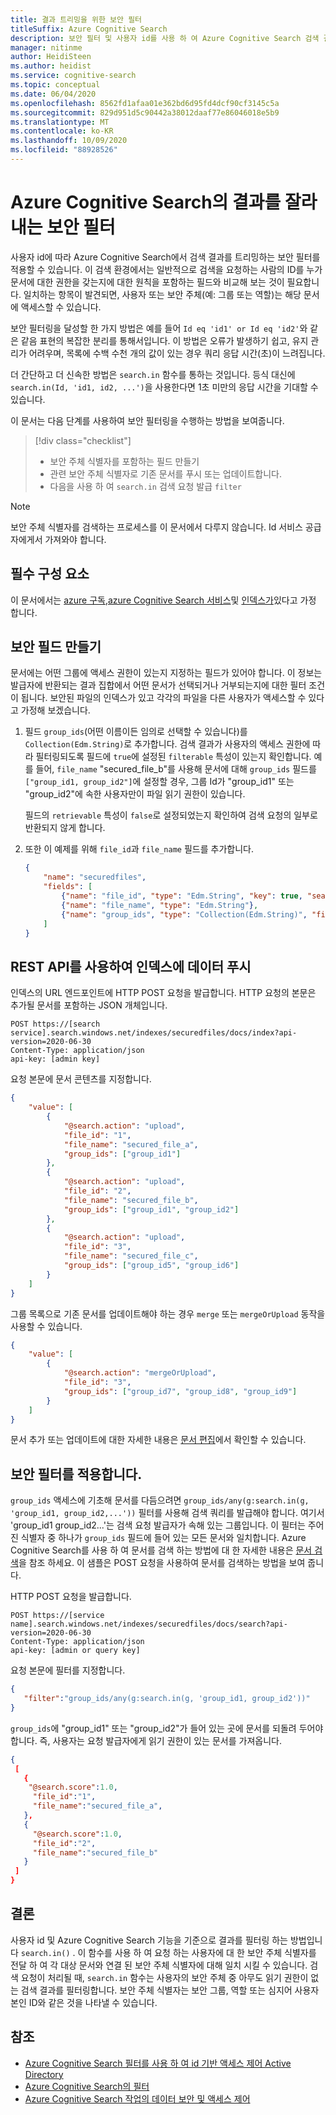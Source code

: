 ```yaml
---
title: 결과 트리밍을 위한 보안 필터
titleSuffix: Azure Cognitive Search
description: 보안 필터 및 사용자 id를 사용 하 여 Azure Cognitive Search 검색 결과의 문서 수준에서 보안 권한.
manager: nitinme
author: HeidiSteen
ms.author: heidist
ms.service: cognitive-search
ms.topic: conceptual
ms.date: 06/04/2020
ms.openlocfilehash: 8562fd1afaa01e362bd6d95fd4dcf90cf3145c5a
ms.sourcegitcommit: 829d951d5c90442a38012daaf77e86046018e5b9
ms.translationtype: MT
ms.contentlocale: ko-KR
ms.lasthandoff: 10/09/2020
ms.locfileid: "88928526"
---
```

# <a name="security-filters-for-trimming-results-in-azure-cognitive-search"></a>Azure Cognitive Search의 결과를 잘라내는 보안 필터

사용자 id에 따라 Azure Cognitive Search에서 검색 결과를 트리밍하는 보안 필터를 적용할 수 있습니다. 이 검색 환경에서는 일반적으로 검색을 요청하는 사람의 ID를 누가 문서에 대한 권한을 갖는지에 대한 원칙을 포함하는 필드와 비교해 보는 것이 필요합니다. 일치하는 항목이 발견되면, 사용자 또는 보안 주체(예: 그룹 또는 역할)는 해당 문서에 액세스할 수 있습니다.

보안 필터링을 달성할 한 가지 방법은 예를 들어 `Id eq 'id1' or Id eq 'id2'`와 같은 같음 표현의 복잡한 분리를 통해서입니다. 이 방법은 오류가 발생하기 쉽고, 유지 관리가 어려우며, 목록에 수백 수천 개의 값이 있는 경우 쿼리 응답 시간(초)이 느려집니다. 

더 간단하고 더 신속한 방법은 `search.in` 함수를 통하는 것입니다. 등식 대신에 `search.in(Id, 'id1, id2, ...')`을 사용한다면 1초 미만의 응답 시간을 기대할 수 있습니다.

이 문서는 다음 단계를 사용하여 보안 필터링을 수행하는 방법을 보여줍니다.
> [!div class="checklist"]
> * 보안 주체 식별자를 포함하는 필드 만들기 
> * 관련 보안 주체 식별자로 기존 문서를 푸시 또는 업데이트합니다.
> * 다음을 사용 하 여 `search.in` 검색 요청 발급 `filter`

>[!NOTE]
> 보안 주체 식별자를 검색하는 프로세스를 이 문서에서 다루지 않습니다. Id 서비스 공급자에게서 가져와야 합니다.

## <a name="prerequisites"></a>필수 구성 요소

이 문서에서는 [azure 구독](https://azure.microsoft.com/pricing/free-trial/?WT.mc_id=A261C142F),[azure Cognitive Search 서비스](search-create-service-portal.md)및 [인덱스가](search-what-is-an-index.md)있다고 가정 합니다.  

## <a name="create-security-field"></a>보안 필드 만들기

문서에는 어떤 그룹에 액세스 권한이 있는지 지정하는 필드가 있어야 합니다. 이 정보는 발급자에 반환되는 결과 집합에서 어떤 문서가 선택되거나 거부되는지에 대한 필터 조건이 됩니다.
보안된 파일의 인덱스가 있고 각각의 파일을 다른 사용자가 액세스할 수 있다고 가정해 보겠습니다.

1. 필드 `group_ids`(어떤 이름이든 임의로 선택할 수 있습니다)를 `Collection(Edm.String)`로 추가합니다. 검색 결과가 사용자의 액세스 권한에 따라 필터링되도록 필드에 `true`에 설정된 `filterable` 특성이 있는지 확인합니다. 예를 들어, `file_name` "secured_file_b"를 사용해 문서에 대해 `group_ids` 필드를 `["group_id1, group_id2"]`에 설정할 경우, 그룹 Id가 "group_id1" 또는 "group_id2"에 속한 사용자만이 파일 읽기 권한이 있습니다.
   
   필드의 `retrievable` 특성이 `false`로 설정되었는지 확인하여 검색 요청의 일부로 반환되지 않게 합니다.

2. 또한 이 예제를 위해 `file_id`과 `file_name` 필드를 추가합니다.  

    ```JSON
    {
        "name": "securedfiles",  
        "fields": [
            {"name": "file_id", "type": "Edm.String", "key": true, "searchable": false, "sortable": false, "facetable": false},
            {"name": "file_name", "type": "Edm.String"},
            {"name": "group_ids", "type": "Collection(Edm.String)", "filterable": true, "retrievable": false}
        ]
    }
    ```

## <a name="pushing-data-into-your-index-using-the-rest-api"></a>REST API를 사용하여 인덱스에 데이터 푸시
  
인덱스의 URL 엔드포인트에 HTTP POST 요청을 발급합니다. HTTP 요청의 본문은 추가될 문서를 포함하는 JSON 개체입니다.

```
POST https://[search service].search.windows.net/indexes/securedfiles/docs/index?api-version=2020-06-30  
Content-Type: application/json
api-key: [admin key]
```

요청 본문에 문서 콘텐츠를 지정합니다.

```JSON
{
    "value": [
        {
            "@search.action": "upload",
            "file_id": "1",
            "file_name": "secured_file_a",
            "group_ids": ["group_id1"]
        },
        {
            "@search.action": "upload",
            "file_id": "2",
            "file_name": "secured_file_b",
            "group_ids": ["group_id1", "group_id2"]
        },
        {
            "@search.action": "upload",
            "file_id": "3",
            "file_name": "secured_file_c",
            "group_ids": ["group_id5", "group_id6"]
        }
    ]
}
```

그룹 목록으로 기존 문서를 업데이트해야 하는 경우 `merge` 또는 `mergeOrUpload` 동작을 사용할 수 있습니다.

```JSON
{
    "value": [
        {
            "@search.action": "mergeOrUpload",
            "file_id": "3",
            "group_ids": ["group_id7", "group_id8", "group_id9"]
        }
    ]
}
```

문서 추가 또는 업데이트에 대한 자세한 내용은 [문서 편집](/rest/api/searchservice/addupdate-or-delete-documents)에서 확인할 수 있습니다.
   
## <a name="apply-the-security-filter"></a>보안 필터를 적용합니다.

`group_ids` 액세스에 기초해 문서를 다듬으려면 `group_ids/any(g:search.in(g, 'group_id1, group_id2,...'))` 필터를 사용해 검색 쿼리를 발급해야 합니다. 여기서 'group_id1 group_id2...'는 검색 요청 발급자가 속해 있는 그룹입니다.
이 필터는 주어진 식별자 중 하나가 `group_ids` 필드에 들어 있는 모든 문서와 일치합니다.
Azure Cognitive Search를 사용 하 여 문서를 검색 하는 방법에 대 한 자세한 내용은 [문서 검색](/rest/api/searchservice/search-documents)을 참조 하세요.
이 샘플은 POST 요청을 사용하여 문서를 검색하는 방법을 보여 줍니다.

HTTP POST 요청을 발급합니다.

```
POST https://[service name].search.windows.net/indexes/securedfiles/docs/search?api-version=2020-06-30
Content-Type: application/json  
api-key: [admin or query key]
```

요청 본문에 필터를 지정합니다.

```JSON
{
   "filter":"group_ids/any(g:search.in(g, 'group_id1, group_id2'))"  
}
```

`group_ids`에 "group_id1" 또는 "group_id2"가 들어 있는 곳에 문서를 되돌려 두어야 합니다. 즉, 사용자는 요청 발급자에게 읽기 권한이 있는 문서를 가져옵니다.

```JSON
{
 [
   {
    "@search.score":1.0,
     "file_id":"1",
     "file_name":"secured_file_a",
   },
   {
     "@search.score":1.0,
     "file_id":"2",
     "file_name":"secured_file_b"
   }
 ]
}
```
## <a name="conclusion"></a>결론

사용자 id 및 Azure Cognitive Search 기능을 기준으로 결과를 필터링 하는 방법입니다 `search.in()` . 이 함수를 사용 하 여 요청 하는 사용자에 대 한 보안 주체 식별자를 전달 하 여 각 대상 문서와 연결 된 보안 주체 식별자에 대해 일치 시킬 수 있습니다. 검색 요청이 처리될 때, `search.in` 함수는 사용자의 보안 주체 중 아무도 읽기 권한이 없는 검색 결과를 필터링합니다. 보안 주체 식별자는 보안 그룹, 역할 또는 심지어 사용자 본인 ID와 같은 것을 나타낼 수 있습니다.
 
## <a name="see-also"></a>참조

+ [Azure Cognitive Search 필터를 사용 하 여 id 기반 액세스 제어 Active Directory](search-security-trimming-for-azure-search-with-aad.md)
+ [Azure Cognitive Search의 필터](search-filters.md)
+ [Azure Cognitive Search 작업의 데이터 보안 및 액세스 제어](search-security-overview.md)